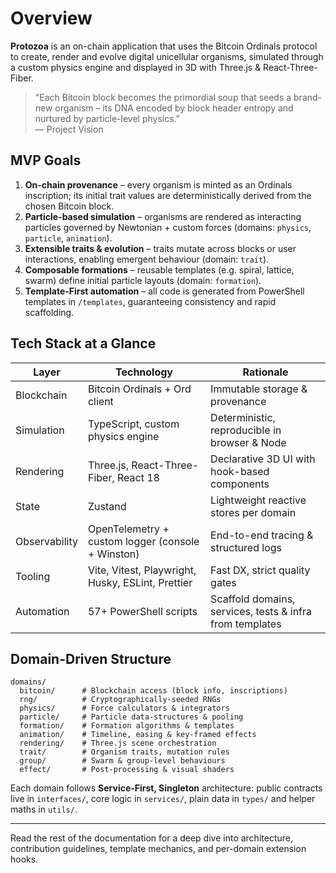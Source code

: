 # Overview

**Protozoa** is an on-chain application that uses the Bitcoin Ordinals protocol to create, render and evolve digital unicellular organisms, simulated through a custom physics engine and displayed in 3D with Three.js & React-Three-Fiber.

> "Each Bitcoin block becomes the primordial soup that seeds a brand-new organism – its DNA encoded by block header entropy and nurtured by particle-level physics."  
> — Project Vision

## MVP Goals

1. **On-chain provenance** – every organism is minted as an Ordinals inscription; its initial trait values are deterministically derived from the chosen Bitcoin block.
2. **Particle-based simulation** – organisms are rendered as interacting particles governed by Newtonian + custom forces (domains: `physics`, `particle`, `animation`).
3. **Extensible traits & evolution** – traits mutate across blocks or user interactions, enabling emergent behaviour (domain: `trait`).
4. **Composable formations** – reusable templates (e.g. spiral, lattice, swarm) define initial particle layouts (domain: `formation`).
5. **Template-First automation** – all code is generated from PowerShell templates in `/templates`, guaranteeing consistency and rapid scaffolding.

## Tech Stack at a Glance

| Layer         | Technology                                        | Rationale                                                |
| ------------- | ------------------------------------------------- | -------------------------------------------------------- |
| Blockchain    | Bitcoin Ordinals + Ord client                     | Immutable storage & provenance                           |
| Simulation    | TypeScript, custom physics engine                 | Deterministic, reproducible in browser & Node            |
| Rendering     | Three.js, React-Three-Fiber, React 18             | Declarative 3D UI with hook-based components             |
| State         | Zustand                                           | Lightweight reactive stores per domain                   |
| Observability | OpenTelemetry + custom logger (console + Winston) | End-to-end tracing & structured logs                     |
| Tooling       | Vite, Vitest, Playwright, Husky, ESLint, Prettier | Fast DX, strict quality gates                            |
| Automation    | 57+ PowerShell scripts                            | Scaffold domains, services, tests & infra from templates |

## Domain-Driven Structure

```text
domains/
  bitcoin/      # Blockchain access (block info, inscriptions)
  rng/          # Cryptographically-seeded RNGs
  physics/      # Force calculators & integrators
  particle/     # Particle data-structures & pooling
  formation/    # Formation algorithms & templates
  animation/    # Timeline, easing & key-framed effects
  rendering/    # Three.js scene orchestration
  trait/        # Organism traits, mutation rules
  group/        # Swarm & group-level behaviours
  effect/       # Post-processing & visual shaders
```

Each domain follows **Service-First, Singleton** architecture: public contracts live in `interfaces/`, core logic in `services/`, plain data in `types/` and helper maths in `utils/`.

---

Read the rest of the documentation for a deep dive into architecture, contribution guidelines, template mechanics, and per-domain extension hooks.
